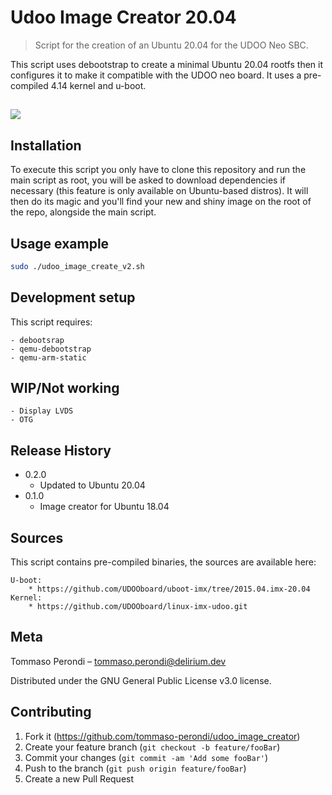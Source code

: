 # Udoo Image Creator 20.04
> Script for the creation of an Ubuntu 20.04 for the UDOO Neo SBC.

This script uses debootstrap to create a minimal Ubuntu 20.04 rootfs then it configures it to make it compatible with the UDOO neo board. It uses a pre-compiled 4.14 kernel and u-boot.

## ![](header.png)

## Installation

To execute this script you only have to clone this repository and run the main script as root, you will be asked to download dependencies if necessary (this feature is only available on Ubuntu-based distros). It will then do its magic and you'll find your new and shiny image on the root of the repo, alongside the main script.

## Usage example

```sh
sudo ./udoo_image_create_v2.sh
```

## Development setup

This script requires:

    - debootsrap
    - qemu-debootstrap
    - qemu-arm-static

## WIP/Not working
    - Display LVDS
    - OTG

## Release History


* 0.2.0
    * Updated to Ubuntu 20.04
* 0.1.0
    * Image creator for Ubuntu 18.04

## Sources

This script contains pre-compiled binaries, the sources are available here:

    U-boot:
        * https://github.com/UDOOboard/uboot-imx/tree/2015.04.imx-20.04
    Kernel:
        * https://github.com/UDOOboard/linux-imx-udoo.git


## Meta

Tommaso Perondi – tommaso.perondi@delirium.dev

Distributed under the GNU General Public License v3.0 license.


## Contributing

1. Fork it (<https://github.com/tommaso-perondi/udoo_image_creator>)
2. Create your feature branch (`git checkout -b feature/fooBar`)
3. Commit your changes (`git commit -am 'Add some fooBar'`)
4. Push to the branch (`git push origin feature/fooBar`)
5. Create a new Pull Request
